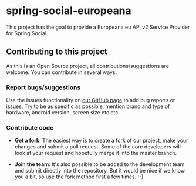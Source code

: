 # spring-social-europeana

This project has the goal to provide a Europeana.eu API v2 Service Provider for Spring Social.

## Contributing to this project
As this is an Open Source project, all contributions/suggestions are welcome.
You can contribute in several ways.

### Report bugs/suggestions
Use the Issues functionality on 
[our GitHub page](https://github.com/eLedge/spring-social-europeana) to add bug reports 
or issues. Try to be as specific as possible, mention brand and type of 
hardware, android version, screen size etc etc.

### Contribute code
* __Get a fork__: The easiest way is to create a fork of our project, make 
your changes and submit a pull request. Some of the core developers will 
look at your request and hopefully merge it into the master branch.

* __Join the team__: It's also possible to be added to the development team 
and submit directly into the repository. But it would be nice if we know you 
a bit, so use the fork method first a few times. :-) 

